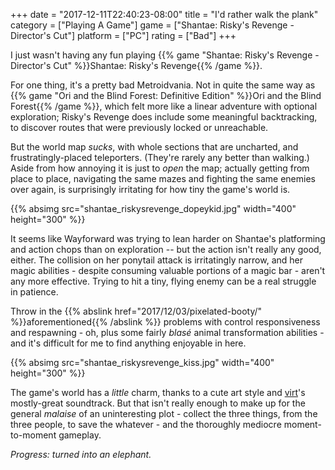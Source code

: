 +++
date = "2017-12-11T22:40:23-08:00"
title = "I'd rather walk the plank"
category = ["Playing A Game"]
game = ["Shantae: Risky's Revenge - Director's Cut"]
platform = ["PC"]
rating = ["Bad"]
+++

I just wasn't having any fun playing {{% game "Shantae: Risky's Revenge - Director's Cut" %}}Shantae: Risky's Revenge{{% /game %}}.

For one thing, it's a pretty bad Metroidvania.  Not in quite the same way as {{% game "Ori and the Blind Forest: Definitive Edition" %}}Ori and the Blind Forest{{% /game %}}, which felt more like a linear adventure with optional exploration; Risky's Revenge does include some meaningful backtracking, to discover routes that were previously locked or unreachable.

But the world map <i>sucks</i>, with whole sections that are uncharted, and frustratingly-placed teleporters.  (They're rarely any better than walking.)  Aside from how annoying it is just to <i>open</i> the map; actually getting from place to place, navigating the same mazes and fighting the same enemies over again, is surprisingly irritating for how tiny the game's world is.

{{% absimg src="shantae_riskysrevenge_dopeykid.jpg" width="400" height="300" %}}

It seems like Wayforward was trying to lean harder on Shantae's platforming and action chops than on exploration -- but the action isn't really any good, either.  The collision on her ponytail attack is irritatingly narrow, and her magic abilities - despite consuming valuable portions of a magic bar - aren't any more effective.  Trying to hit a tiny, flying enemy can be a real struggle in patience.

Throw in the {{% abslink href="2017/12/03/pixelated-booty/" %}}aforementioned{{% /abslink %}} problems with control responsiveness and respawning - oh, plus some fairly <i>blas&eacute;</i> animal transformation abilities - and it's difficult for me to find anything enjoyable in here.

{{% absimg src="shantae_riskysrevenge_kiss.jpg" width="400" height="300" %}}

The game's world has a <i>little</i> charm, thanks to a cute art style and <a href="https://virt.bandcamp.com/">virt</a>'s mostly-great soundtrack.  But that isn't really enough to make up for the general <i>malaise</i> of an uninteresting plot - collect the three things, from the three people, to save the whatever - and the thoroughly mediocre moment-to-moment gameplay.

<i>Progress: turned into an elephant.</i>
